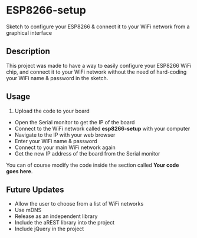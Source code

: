 # ESP8266-setup
Sketch to configure your ESP8266 &amp; connect it to your WiFi network from a graphical interface

## Description

This project was made to have a way to easily configure your ESP8266 WiFi chip, and connect it to your WiFi network without the need of hard-coding your WiFi name & password in the sketch.

## Usage

1. Upload the code to your board
* Open the Serial monitor to get the IP of the board
* Connect to the WiFi network called **esp8266-setup** with your computer
* Navigate to the IP with your web browser
* Enter your WiFi name & password
* Connect to your main WiFi network again
* Get the new IP address of the board from the Serial monitor

You can of course modify the code inside the section called **Your code goes here**.

## Future Updates

* Allow the user to choose from a list of WiFi networks
* Use mDNS
* Release as an independent library
* Include the aREST library into the project
* Include jQuery in the project
